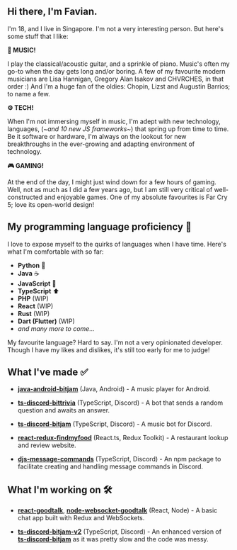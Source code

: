 ## Hi there, I'm Favian.

I'm 18, and I live in Singapore. I'm not a very interesting person. But here's some stuff that I like:

**🎸 MUSIC!** 

I play the classical/acoustic guitar, and a sprinkle of piano. Music's often my go-to when the day gets long and/or boring. A few of my favourite modern musicians are Lisa Hannigan, Gregory Alan Isakov and CHVRCHES, in that order :) And I'm a huge fan of the oldies: Chopin, Lizst and Augustin Barrios; to name a few.

**⚙️ TECH!** 

When I'm not immersing myself in music, I'm adept with new technology, languages, (*~and 10 new JS frameworks~*) that spring up from time to time. Be it software or hardware, I'm always on the lookout for new breakthroughs in the ever-growing and adapting environment of technology.

**🎮 GAMING!** 

At the end of the day, I might just wind down for a few hours of gaming. Well, not as much as I did a few years ago, but I am still very critical of well-constructed and enjoyable games. One of my absolute favourites is Far Cry 5; love its open-world design!

## My programming language proficiency 📖
I love to expose myself to the quirks of languages when I have time. Here's what I'm comfortable with so far:
- **Python** 🐍
- **Java** ☕
- **JavaScript** 🔨
- **TypeScript** ⬆️
- **PHP** (WIP)
- **React** (WIP)
- **Rust** (WIP)
- **Dart (Flutter)** (WIP)
- *and many more to come...*

My favourite language? Hard to say. I'm not a very opinionated developer. Though I have my likes and dislikes, it's still too early for me to judge!

## What I've made ✅
- [**java-android-bitjam**] (Java, Android) - A music player for Android.

- [**ts-discord-bittrivia**] (TypeScript, Discord) - A bot that sends a random question and awaits an answer.

- [**ts-discord-bitjam**] (TypeScript, Discord) - A music bot for Discord.

- [**react-redux-findmyfood**] (React.ts, Redux Toolkit) - A restaurant lookup and review website.

- [**djs-message-commands**] (TypeScript, Discord) - An npm package to facilitate creating and handling message commands in Discord.

## What I'm working on 🛠️
- [**react-goodtalk**], [**node-websocket-goodtalk**] (React, Node) - A basic chat app built with Redux and WebSockets.

- [**ts-discord-bitjam-v2**] (TypeScript, Discord) - An enhanced version of [**ts-discord-bitjam**] as it was pretty slow and the code was messy.


[**java-android-bitjam**]: https://github.com/Shockch4rge/java-android-BitJam
[**ts-discord-bitjam**]: https://github.com/Shockch4rge/ts-discord-bitjam
[**ts-discord-bittrivia**]: https://github.com/Shockch4rge/ts-discord-bittrivia
[**react-redux-findmyfood**]: https://github.com/Shockch4rge/react-redux-findmyfood
[**ts-discord-valor**]: https://github.com/Shockch4rge/ts-discord-valor
[**djs-message-commands**]: https://github.com/Shockch4rge/djs-message-commands
[**react-goodtalk**]: https://github.com/Shockch4rge/react-goodtalk
[**node-websocket-goodtalk**]: https://github.com/Shockch4rge/node-websocket-goodtalk
[**ts-discord-bitjam-v2**]: https://github.com/Shockch4rge/ts-discord-bitjam
